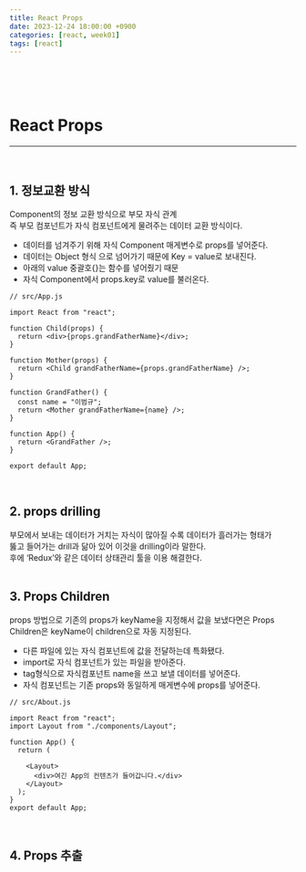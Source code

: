 ```yaml
---
title: React Props
date: 2023-12-24 18:00:00 +0900
categories: [react, week01]
tags: [react]
---
```

<br>
<br>
<br>

# React Props
---
<br>

## 1. 정보교환 방식
Component의 정보 교환 방식으로 부모 자식 관계  
즉 부모 컴포넌트가 자식 컴포넌트에게 물려주는 데이터 교환 방식이다.

- 데이터를 넘겨주기 위해 자식 Component 매게변수로 props를 넣어준다.
- 데이터는 Object 형식 으로 넘어가기 때문에 Key = value로 보내진다.
- 아래의 value 중괄호{}는 함수를 넣어줬기 때문
- 자식 Component에서 props.key로 value를 불러온다.

```
// src/App.js

import React from "react";

function Child(props) {
  return <div>{props.grandFatherName}</div>;
}

function Mother(props) {
  return <Child grandFatherName={props.grandFatherName} />;
}

function GrandFather() {
  const name = "이범규";
  return <Mother grandFatherName={name} />;
}

function App() {
  return <GrandFather />;
}

export default App;
```
<br>

## 2. props drilling
부모에서 보내는 데이터가 거치는 자식이 많아질 수록 데이터가 흘러가는 형태가  
뚫고 들어가는 drill과 닮아 있어 이것을 drilling이라 말한다.  
후에 ‘Redux’와 같은 데이터 상태관리 툴을 이용 해결한다.  
<br>

## 3. Props Children  
props 방법으로 기존의 props가 keyName을 지정해서 값을 보냈다면은
Props Children은 keyName이 children으로 자동 지정된다.

- 다른 파일에 있는 자식 컴포넌트에 값을 전달하는데 특화됐다.
- import로 자식 컴포넌트가 있는 파일을 받아준다.
- tag형식으로 자식컴포넌트 name을 쓰고 보낼 데이터를 넣어준다.
- 자식 컴포넌트는 기존 props와 동일하게 매게변수에 props를 넣어준다.

```
// src/About.js

import React from "react";
import Layout from "./components/Layout";

function App() {
  return (

    <Layout> 
      <div>여긴 App의 컨텐츠가 들어갑니다.</div>
    </Layout>
  );
}
export default App;
```
<br>

## 4. Props 추출
 
